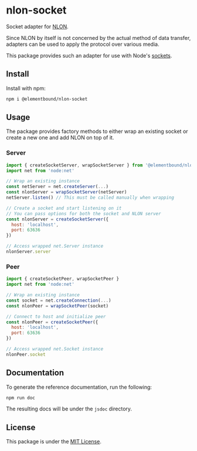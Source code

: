 # nlon-socket

Socket adapter for [NLON](https://github.com/elementbound/nlon).

Since NLON by itself is not concerned by the actual method of data transfer,
adapters can be used to apply the protocol over various media.

This package provides such an adapter for use with Node's
[sockets](https://nodejs.org/api/net.html).

## Install

Install with npm:

```bash
npm i @elementbound/nlon-socket
```

## Usage

The package provides factory methods to either wrap an existing socket or create
a new one and add NLON on top of it.

### Server

```js
import { createSocketServer, wrapSocketServer } from '@elementbound/nlon-socket'
import net from 'node:net'

// Wrap an existing instance
const netServer = net.createServer(...)
const nlonServer = wrapSocketServer(netServer)
netServer.listen() // This must be called manually when wrapping

// Create a socket and start listening on it
// You can pass options for both the socket and NLON server
const nlonServer = createSocketServer({
  host: 'localhost',
  port: 63636
})

// Access wrapped net.Server instance
nlonServer.server
```

### Peer

```js
import { createSocketPeer, wrapSocketPeer }
import net from 'node:net'

// Wrap an existing instance
const socket = net.createConnection(...)
const nlonPeer = wrapSocketPeer(socket)

// Connect to host and initialize peer
const nlonPeer = createSocketPeer({
  host: 'localhost',
  port: 63636
})

// Access wrapped net.Socket instance
nlonPeer.socket
```

## Documentation

To generate the reference documentation, run the following:

```js
npm run doc
```

The resulting docs will be under the `jsdoc` directory.

## License

This package is under the [MIT License](LICENSE).

